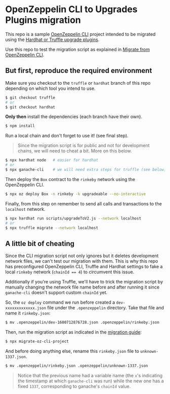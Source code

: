 # OpenZeppelin CLI to Upgrades Plugins migration

This repo is a sample [OpenZeppelin CLI](https://github.com/OpenZeppelin/openzeppelin-sdk/blob/master/packages/cli) project intended to be migrated using the [Hardhat or Truffle upgrade plugins](https://github.com/OpenZeppelin/openzeppelin-upgrades).

Use this repo to test the migration script as explained in [Migrate from OpenZeppelin CLI](https://docs.openzeppelin.com/upgrades-plugins/migrate-from-cli).

## But first, reproduce the required environment
Make sure you checkout to the `truffle` or `hardhat` branch of this repo depending on which tool you intend to use.

```bash
$ git checkout truffle
# or
$ git checkout hardhat
```

**Only then** install the dependencies (each branch have their own).

```bash
$ npm install
```

Run a local chain and don't forget to use it! (see final step).

> Since the migration script is for public and not for development chains, we will need to cheat a bit. More on this below.

```bash
$ npx hardhat node   # easier for hardhat
# or
$ npx ganache-cli    # we will need extra steps for truffle (see below)
```

Then deploy the `Box` contract to the `rinkeby` network using the OpenZeppelin CLI.

```bash
$ npx oz deploy Box -n rinkeby -k upgradeable --no-interactive
```

Finally, from this step on remember to send all calls and transactions to the `localhost` network.

```bash
$ npx hardhat run scripts/upgradeToV2.js --network localhost
# or
$ npx truffle migrate --network localhost
```

## A little bit of cheating

Since the CLI migration script not only ignores but it deletes development network files, we can't test our migration with them. This is why this repo has preconfigured OpenZeppelin CLI, Truffle and Hardhat settings to fake a local `rinkeby` network (`chainId == 4`) to circumvent this issue.

Additionally if you're using Truffle, we'll have to trick the migration script by manually changing the network file name before and after running it since `ganache-cli` doesn't support custom `chainId` yet.

So, the `oz deploy` command we run before created a `dev-xxxxxxxxxxxxx.json` file under the `.openzeppelin` directory. Take that file and name it `rinkeby.json`:

```bash
$ mv .openzeppelin/dev-1600712876728.json .openzeppelin/rinkeby.json
```

Then, run the migration script as indicated in the [migration guide](https://www.notion.so/write-migration-guide-16a0237047f64cb8b236e8d18e64e5d4):

```bash
$ npx migrate-oz-cli-project
```

And before doing anything else, rename this `rinkeby.json` file to `unknown-1337.json`.

```bash
$ mv .openzeppelin/rinkeby.json .openzeppelin/unknown-1337.json
```

> Notice that the previous name had a variable name (the `x`'s indicating the timestamp at which `ganache-cli` was run) while the new one has a fixed `1337`, corresponding to ganache's `chainId` value.
